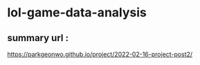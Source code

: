 # lol-game-data-analysis

## summary url :

https://parkgeonwo.github.io/project/2022-02-16-project-post2/








